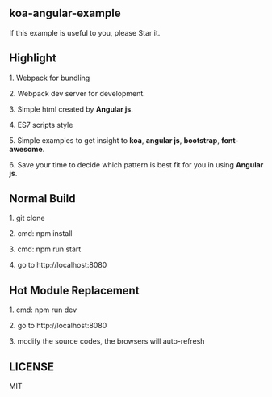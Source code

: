 ## koa-angular-example
<p>If this example is useful to you, please Star it.</p>

## Highlight
<p>1. Webpack for bundling</p>
<p>2. Webpack dev server for development. </p>
<p>3. Simple html created by <b>Angular js</b>.</p>
<p>4. ES7 scripts style</p>
<p>5. Simple examples to get insight to <b>koa</b>, <b>angular js</b>, <b>bootstrap</b>, <b>font-awesome</b>.
<p>6. Save your time to decide which pattern is best fit for you in using <b>Angular js</b>.</p>

## Normal Build
<p>1. git clone</p>
<p>2. cmd: npm install</p>
<p>3. cmd: npm run start</p>
<p>4. go to http://localhost:8080</p>

## Hot Module Replacement
<p>1. cmd: npm run dev</p>
<p>2. go to http://localhost:8080</p>
<p>3. modify the source codes, the browsers will auto-refresh</p>

## LICENSE
MIT